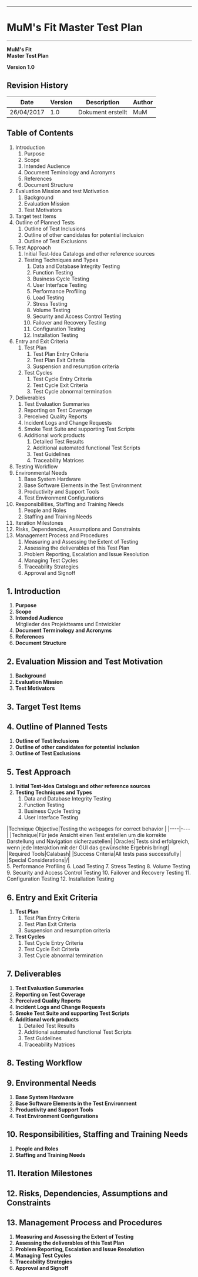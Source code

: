 -------------
# MuM's Fit Master Test Plan #
-------------
**MuM's Fit**  
**Master Test Plan**

**Version 1.0**

## Revision History ##

|Date|Version|Description|Author|
|---|---|---|---|
|26/04/2017|1.0|Dokument erstellt|MuM|


## Table of Contents ##
1. Introduction
	1. Purpose
	2. Scope
	3. Intended Audience
	4. Document Teminology and Acronyms
	5. References
	6. Document Structure
2. Evaluation Mission and test Motivation
	1. Background
	2. Evaluation Mission
	3. Test Motivators
3. Target test Items
4. Outline of Planned Tests
	1. Outline of Test Inclusions
	2. Outline of other candidates for potential inclusion
	3. Outline of Test Exclusions
5. Test Approach
	1. Initial Test-Idea Catalogs and other reference sources
	2. Testing Techniques and Types
		1. Data and Database Integrity Testing
		2. Function Testing
		3. Business Cycle Testing
		4. User Interface Testing
		5. Performance Profiling
		6. Load Testing
		7. Stress Testing
		8. Volume Testing
		9. Security and Access Control Testing
		10. Failover and Recovery Testing
		11. Configuration Testing
		12. Installation Testing
6. Entry and Exit Criteria
	1. Test Plan
		1. Test Plan Entry Criteria
		2. Test Plan Exit Criteria
		3. Suspension and resumption criteria
	2. Test Cycles
		1. Test Cycle Entry Criteria
		2. Test Cycle Exit Criteria
		3. Test Cycle abnormal termination
7. Deliverables
	1. Test Evaluation Summaries 
	2. Reporting on Test Coverage
	3. Perceived Quality Reports
	4. Incident Logs and Change Requests
	5. Smoke Test Suite and supporting Test Scripts
	6. Additional work products
		1. Detailed Test Results
		2. Additional automated functional Test Scripts
		3. Test Guidelines
		4. Traceability Matrices
8. Testing Workflow
9. Environmental Needs
	1. Base System Hardware
	2. Base Software Elements in the Test Environment
	3. Productivity and Support Tools
	4. Test Environment Configurations
10. Responsibilities, Staffing and Training Needs
	1. People and Roles
	2. Staffing and Training Needs
11. Iteration Milestones
12. Risks, Dependencies, Assumptions and Constraints
13. Management Process and Procedures
	1. Measuring and Assessing the Extent of Testing
	2. Assessing the deliverables of this Test Plan
	3. Problem Reporting, Escalation and Issue Resolution
	4. Managing Test Cycles
	5. Traceability Strategies
	6. Approval and Signoff

## 1. Introduction ##
1. **Purpose**  
2. **Scope**  
3. **Intended Audience**  
Mitglieder des Projektteams und Entwickler
4. **Document Terminology and Acronyms**  
5. **References**  
6. **Document Structure**  

## 2. Evaluation Mission and Test Motivation ##
1. **Background**  
2. **Evaluation Mission**  
3. **Test Motivators**  

## 3. Target Test Items ##


## 4. Outline of Planned Tests ##
1. **Outline of Test Inclusions**  
2. **Outline of other candidates for potential inclusion**  
3. **Outline of Test Exclusions**  

## 5. Test Approach ##
1. **Initial Test-Idea Catalogs and other reference sources**  
2. **Testing Techniques and Types**  
	1. Data and Database Integrity Testing
	2. Function Testing
	3. Business Cycle Testing
	4. User Interface Testing  

|Technique Objective|Testing the webpages for correct behavior
|
|----|----|
|Technique|Für jede Ansicht einen Test erstellen um die korrekte Darstellung und Navigation sicherzustellen|
|Oracles|Tests sind erfolgreich, wenn jede Interaktion mit der GUI das gewünschte Ergebnis bringt|
|Required Tools|Calabash|
|Success Criteria|All tests pass successfully|
|Special Considerations|/|  
	5. Performance Profiling
	6. Load Testing
	7. Stress Testing
	8. Volume Testing
	9. Security and Access Control Testing
	10. Failover and Recovery Testing
	11. Configuration Testing
	12. Installation Testing
## 6. Entry and Exit Criteria ##
1. **Test Plan**
	1. Test Plan Entry Criteria
	2. Test Plan Exit Criteria
	3. Suspension and resumption criteria
2. **Test Cycles**  
	1. Test Cycle Entry Criteria
	2. Test Cycle Exit Criteria
	3. Test Cycle abnormal termination

## 7. Deliverables ##
1. **Test Evaluation Summaries**  
2. **Reporting on Test Coverage**    
3. **Perceived Quality Reports**  
4. **Incident Logs and Change Requests**  
5. **Smoke Test Suite and supporting Test Scripts**  
6. **Additional work products**  
	1. Detailed Test Results
	2. Additional automated functional Test Scripts
	3. Test Guidelines
	4. Traceability Matrices
## 8. Testing Workflow ##


## 9. Environmental Needs ##
1. **Base System Hardware**  
2. **Base Software Elements in the Test Environment**  
3. **Productivity and Support Tools**  
4. **Test Environment Configurations**  

## 10. Responsibilities, Staffing and Training Needs ##
1. **People and Roles**  
2. **Staffing and Training Needs**  

## 11. Iteration Milestones ##


## 12. Risks, Dependencies, Assumptions and Constraints ##


## 13. Management Process and Procedures ##
1. **Measuring and Assessing the Extent of Testing**  
2. **Assessing the deliverables of this Test Plan**  
3. **Problem Reporting, Escalation and Issue Resolution**  
4. **Managing Test Cycles**  
5. **Traceability Strategies**  
6. **Approval and Signoff**  